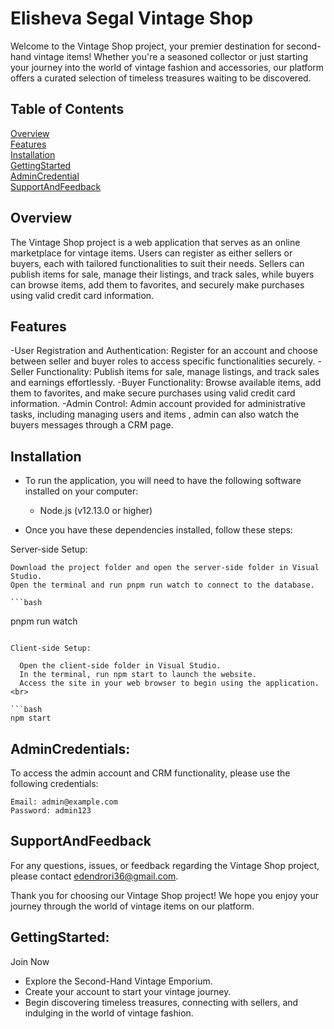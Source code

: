 # Elisheva Segal Vintage Shop

Welcome to the Vintage Shop project, your premier destination for second-hand vintage items! Whether you're a seasoned collector or just starting your journey into the world of vintage fashion and accessories, our platform offers a curated selection of timeless treasures waiting to be discovered.

## Table of Contents

[Overview](#overview) <br>
[Features](#features) <br>
[Installation](#installation) <br>
[GettingStarted](#gettingStarted) <br>
[AdminCredential](#adminCredential) <br>
[SupportAndFeedback](#supportandfeedback) <br>


## Overview

The Vintage Shop project is a web application that serves as an online marketplace for vintage items. Users can register as either sellers or buyers, each with tailored functionalities to suit their needs. Sellers can publish items for sale, manage their listings, and track sales, while buyers can browse items, add them to favorites, and securely make purchases using valid credit card information.

## Features

-User Registration and Authentication: Register for an account and choose between seller and buyer roles to access specific functionalities securely.
-Seller Functionality: Publish items for sale, manage listings, and track sales and earnings effortlessly.
-Buyer Functionality: Browse available items, add them to favorites, and make secure purchases using valid credit card information.
-Admin Control: Admin account provided for administrative tasks, including managing users and items , admin can also watch the buyers messages through a CRM page.

## Installation

- To run the application, you will need to have the following software installed on your computer:

  - Node.js (v12.13.0 or higher)

- Once you have these dependencies installed, follow these steps:

Server-side Setup:

    Download the project folder and open the server-side folder in Visual Studio.
    Open the terminal and run pnpm run watch to connect to the database.
   
    ```bash
  pnpm run watch

  ```

Client-side Setup:

    Open the client-side folder in Visual Studio.
    In the terminal, run npm start to launch the website.
    Access the site in your web browser to begin using the application.
  <br>

  ```bash
  npm start

  ```
  ## AdminCredentials:

To access the admin account and CRM functionality, please use the following credentials:

    Email: admin@example.com
    Password: admin123

## SupportAndFeedback

For any questions, issues, or feedback regarding the Vintage Shop project, please contact edendrori36@gmail.com.

Thank you for choosing our Vintage Shop project! We hope you enjoy your journey through the world of vintage items on our platform.

## GettingStarted:

Join Now

   - Explore the Second-Hand Vintage Emporium.
   - Create your account to start your vintage journey.
   - Begin discovering timeless treasures, connecting with sellers, and indulging in the world of vintage fashion.
